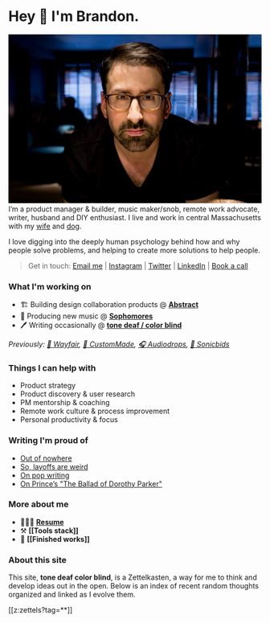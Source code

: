 # Hey 👋 I'm Brandon.
![brandon][image-1]
I’m a product manager & builder, music maker/snob, remote work advocate, writer, husband and DIY enthusiast. I live and work in central Massachusetts with my [wife][1] and [dog][2].

I love digging into the deeply human psychology behind how and why people solve problems, and helping to create more solutions to help people.  

> Get in touch: [Email me][3] | [Instagram][4] | [Twitter][5] | [LinkedIn][6] | [Book a call][7]

### What I'm working on
- 🏗️ Building design collaboration products @ **[Abstract][8]**
- 🎹 Producing new music @ **[Sophomores][9]**
- 🖊️ Writing occasionally @ **[tone deaf / color blind][10]**

*Previously: [🛒 Wayfair][11], [💍 CustomMade][12], [🎧 Audiodrops][13], [📢 Sonicbids][14]*

### Things I can help with
- Product strategy
- Product discovery & user research
- PM mentorship & coaching
- Remote work culture & process improvement
- Personal productivity & focus

### Writing I'm proud of

- [Out of nowhere][15]
- [So, layoffs are weird][16]
- [On pop writing][17]
- [On Prince’s "The Ballad of Dorothy Parker"][18]

### More about me
- 👨🏻‍💼 **[Resume][19]**
- ⚒️ **[[Tools stack]]**
- 🎼 **[[Finished works]]**

### About this site
This site, **tone deaf color blind**, is a Zettelkasten, a way for me to think and develop ideas out in the open. Below is an index of recent random thoughts organized and linked as I evolve them.

[[z:zettels?tag=\*\*]]

[1]:	https://aliciagreen.co
[2]:	https://www.instagram.com/p/CDeAU24JQgU/?igshid=1fvajh00evbb9
[3]:	mailto:brandonlucasgreen@gmail.com
[4]:	https://instagram.com/brandonlucasgreen
[5]:	https://twitter.com/sphmrs
[6]:	https://linkedin.com/in/brandonlgreen
[7]:	https://calendly.com/brandonlucasgreen/30min
[8]:	https://abstract.com
[9]:	https://sophomoresmusic.com
[10]:	https://tonedeafcolorblind.substack.com
[11]:	https://wayfair.com
[12]:	https://custommade.com
[13]:	http://drops.nyc/
[14]:	https://sonicbids.com
[15]:	https://tonedeafcolorblind.substack.com/p/out-of-nowhere
[16]:	https://tonedeafcolorblind.substack.com/p/217-so-layoffs-are-weird
[17]:	https://tonedeafcolorblind.substack.com/p/on-pop-writing
[18]:	https://tonedeafcolorblind.substack.com/p/on-princes-the-ballad-of-dorothy-parker
[19]:	static/brandongreen_resume.pdf

[image-1]:	static/brandon.jpeg